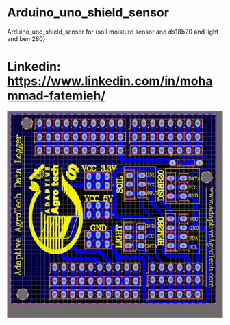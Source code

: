 # Arduino_uno_shield_sensor
Arduino_uno_shield_sensor for (soil moisture sensor and ds18b20 and light and bem280)
# Linkedin: https://www.linkedin.com/in/mohammad-fatemieh/
![shot](Arduino_uno_shield_sensor.JPG)


